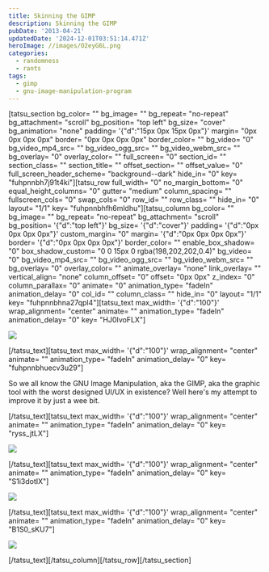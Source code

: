```yaml
---
title: Skinning the GIMP
description: Skinning the GIMP
pubDate: '2013-04-21'
updatedDate: '2024-12-01T03:51:14.471Z'
heroImage: //images/O2eyG6L.png
categories:
  - randomness
  - rants
tags:
  - gimp
  - gnu-image-manipulation-program
---
```


\[tatsu\_section bg\_color= "" bg\_image= "" bg\_repeat= "no-repeat" bg\_attachment= "scroll" bg\_position= "top left" bg\_size= "cover" bg\_animation= "none" padding= '{"d":"15px 0px 15px 0px"}' margin= "0px 0px 0px 0px" border= "0px 0px 0px 0px" border\_color= "" bg\_video= "0" bg\_video\_mp4\_src= "" bg\_video\_ogg\_src= "" bg\_video\_webm\_src= "" bg\_overlay= "0" overlay\_color= "" full\_screen= "0" section\_id= "" section\_class= "" section\_title= "" offset\_section= "" offset\_value= "0" full\_screen\_header\_scheme= "background--dark" hide\_in= "0" key= "fuhpnnbh7j91t4ki"\]\[tatsu\_row full\_width= "0" no\_margin\_bottom= "0" equal\_height\_columns= "0" gutter= "medium" column\_spacing= "" fullscreen\_cols= "0" swap\_cols= "0" row\_id= "" row\_class= "" hide\_in= "0" layout= "1/1" key= "fuhpnnbhfh6mldhu"\]\[tatsu\_column bg\_color= "" bg\_image= "" bg\_repeat= "no-repeat" bg\_attachment= "scroll" bg\_position= '{"d":"top left"}' bg\_size= '{"d":"cover"}' padding= '{"d":"0px 0px 0px 0px"}' custom\_margin= "0" margin= '{"d":"0px 0px 0px 0px"}' border= '{"d":"0px 0px 0px 0px"}' border\_color= "" enable\_box\_shadow= "0" box\_shadow\_custom= "0 0 15px 0 rgba(198,202,202,0.4)" bg\_video= "0" bg\_video\_mp4\_src= "" bg\_video\_ogg\_src= "" bg\_video\_webm\_src= "" bg\_overlay= "0" overlay\_color= "" animate\_overlay= "none" link\_overlay= "" vertical\_align= "none" column\_offset= "0" offset= "0px 0px" z\_index= "0" column\_parallax= "0" animate= "0" animation\_type= "fadeIn" animation\_delay= "0" col\_id= "" column\_class= "" hide\_in= "0" layout= "1/1" key= "fuhpnnbhna27qpl4"\]\[tatsu\_text max\_width= '{"d":"100"}' wrap\_alignment= "center" animate= "" animation\_type= "fadeIn" animation\_delay= "0" key= "HJ0IvoFLX"\]

![](/blog/images/O2eyG6L.png)

\[/tatsu\_text\]\[tatsu\_text max\_width= '{"d":"100"}' wrap\_alignment= "center" animate= "" animation\_type= "fadeIn" animation\_delay= "0" key= "fuhpnnbhuecv3u29"\]

So we all know the GNU Image Manipulation, aka the GIMP, aka the graphic tool with the worst designed UI/UX in existence? Well here's my attempt to improve it by just a wee bit.

<!--more-->

\[/tatsu\_text\]\[tatsu\_text max\_width= '{"d":"100"}' wrap\_alignment= "center" animate= "" animation\_type= "fadeIn" animation\_delay= "0" key= "ryss\_jtLX"\]

![](/images/34j1Nth.png)

\[/tatsu\_text\]\[tatsu\_text max\_width= '{"d":"100"}' wrap\_alignment= "center" animate= "" animation\_type= "fadeIn" animation\_delay= "0" key= "S1i3dotIX"\]

![](/images/GZWDpVP.jpg)

\[/tatsu\_text\]\[tatsu\_text max\_width= '{"d":"100"}' wrap\_alignment= "center" animate= "" animation\_type= "fadeIn" animation\_delay= "0" key= "B1S0\_sKU7"\]

![](/images/lXuFlUx.jpg)

\[/tatsu\_text\]\[/tatsu\_column\]\[/tatsu\_row\]\[/tatsu\_section\]
